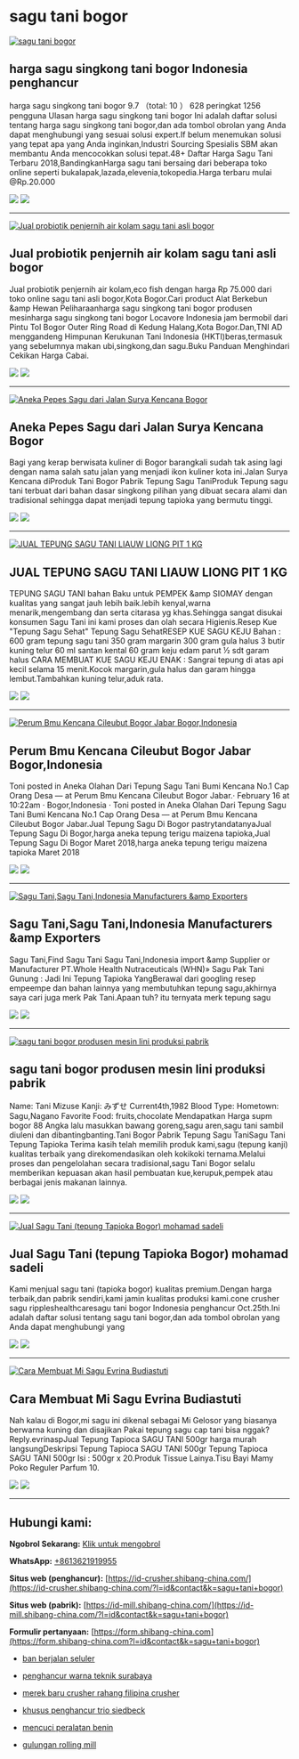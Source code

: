 # sagu tani bogor

<a href="https://swt.shibang-china.com/?l=id&img&k=sagu+tani+bogor" target="_blank">![sagu tani bogor](http://static.shibang-china.com/all-800x300/1185.jpg)</a>

## harga sagu singkong tani bogor Indonesia penghancur
harga sagu singkong tani bogor 9.7 （total: 10 ） 628 peringkat 1256 pengguna Ulasan harga sagu singkong tani bogor Ini adalah daftar solusi tentang harga sagu singkong tani bogor,dan ada tombol obrolan yang Anda dapat menghubungi yang sesuai solusi expert.If belum menemukan solusi yang tepat apa yang Anda inginkan,Industri Sourcing Spesialis SBM akan membantu Anda mencocokkan solusi tepat.48+ Daftar Harga Sagu Tani Terbaru 2018,BandingkanHarga sagu tani bersaing dari beberapa toko online seperti bukalapak,lazada,elevenia,tokopedia.Harga terbaru mulai @Rp.20.000


<a href="https://whatsapp.shibangsoft.com/WhatsApp.php" target="_blank" title="WhatsApp">![](http://static.shibang-china.com/icon/whatsapp.png)</a> <a href="https://swt.shibang-china.com/?l=id&icon&k=sagu+tani+bogor" target="_blank">![](http://static.shibang-china.com/icon/chat-id.png)</a>

---

<a href="https://swt.shibang-china.com/?l=id&img&k=sagu+tani+bogor" target="_blank">![Jual probiotik penjernih air kolam sagu tani asli bogor](http://static.shibang-china.com/all-800x300/968.jpg)</a>

## Jual probiotik penjernih air kolam sagu tani asli bogor
Jual probiotik penjernih air kolam,eco fish dengan harga Rp 75.000 dari toko online sagu tani asli bogor,Kota Bogor.Cari product Alat Berkebun &amp Hewan Peliharaanharga sagu singkong tani bogor produsen mesinharga sagu singkong tani bogor Locavore Indonesia jam bermobil dari Pintu Tol Bogor Outer Ring Road di Kedung Halang,Kota Bogor.Dan,TNI AD menggandeng Himpunan Kerukunan Tani Indonesia (HKTI)beras,termasuk yang sebelumnya makan ubi,singkong,dan sagu.Buku Panduan Menghindari Cekikan Harga Cabai.


<a href="https://whatsapp.shibangsoft.com/WhatsApp.php" target="_blank" title="WhatsApp">![](http://static.shibang-china.com/icon/whatsapp.png)</a> <a href="https://swt.shibang-china.com/?l=id&icon&k=sagu+tani+bogor" target="_blank">![](http://static.shibang-china.com/icon/chat-id.png)</a>

---

<a href="https://swt.shibang-china.com/?l=id&img&k=sagu+tani+bogor" target="_blank">![Aneka Pepes Sagu dari Jalan Surya Kencana Bogor](http://static.shibang-china.com/all-800x300/1439.jpg)</a>

## Aneka Pepes Sagu dari Jalan Surya Kencana Bogor
Bagi yang kerap berwisata kuliner di Bogor barangkali sudah tak asing lagi dengan nama salah satu jalan yang menjadi ikon kuliner kota ini.Jalan Surya Kencana diProduk Tani Bogor Pabrik Tepung Sagu TaniProduk Tepung sagu tani terbuat dari bahan dasar singkong pilihan yang dibuat secara alami dan tradisional sehingga dapat menjadi tepung tapioka yang bermutu tinggi.


<a href="https://whatsapp.shibangsoft.com/WhatsApp.php" target="_blank" title="WhatsApp">![](http://static.shibang-china.com/icon/whatsapp.png)</a> <a href="https://swt.shibang-china.com/?l=id&icon&k=sagu+tani+bogor" target="_blank">![](http://static.shibang-china.com/icon/chat-id.png)</a>

---

<a href="https://swt.shibang-china.com/?l=id&img&k=sagu+tani+bogor" target="_blank">![JUAL TEPUNG SAGU TANI LIAUW LIONG PIT 1 KG](http://static.shibang-china.com/all-800x300/873.jpg)</a>

## JUAL TEPUNG SAGU TANI LIAUW LIONG PIT 1 KG
TEPUNG SAGU TANI bahan Baku untuk PEMPEK &amp SIOMAY dengan kualitas yang sangat jauh lebih baik.lebih kenyal,warna menarik,mengembang dan serta citarasa yg khas.Sehingga sangat disukai konsumen Sagu Tani ini kami proses dan olah secara Higienis.Resep Kue "Tepung Sagu Sehat" Tepung Sagu SehatRESEP KUE SAGU KEJU Bahan : 600 gram tepung sagu tani 350 gram margarin 300 gram gula halus 3 butir kuning telur 60 ml santan kental 60 gram keju edam parut ½ sdt garam halus CARA MEMBUAT KUE SAGU KEJU ENAK : Sangrai tepung di atas api kecil selama 15 menit.Kocok margarin,gula halus dan garam hingga lembut.Tambahkan kuning telur,aduk rata.


<a href="https://whatsapp.shibangsoft.com/WhatsApp.php" target="_blank" title="WhatsApp">![](http://static.shibang-china.com/icon/whatsapp.png)</a> <a href="https://swt.shibang-china.com/?l=id&icon&k=sagu+tani+bogor" target="_blank">![](http://static.shibang-china.com/icon/chat-id.png)</a>

---

<a href="https://swt.shibang-china.com/?l=id&img&k=sagu+tani+bogor" target="_blank">![Perum Bmu Kencana Cileubut Bogor Jabar Bogor,Indonesia](http://static.shibang-china.com/all-800x300/1294.jpg)</a>

## Perum Bmu Kencana Cileubut Bogor Jabar Bogor,Indonesia
Toni posted in Aneka Olahan Dari Tepung Sagu Tani Bumi Kencana No.1 Cap Orang Desa — at Perum Bmu Kencana Cileubut Bogor Jabar.· February 16 at 10:22am · Bogor,Indonesia · Toni posted in Aneka Olahan Dari Tepung Sagu Tani Bumi Kencana No.1 Cap Orang Desa — at Perum Bmu Kencana Cileubut Bogor Jabar.Jual Tepung Sagu Di Bogor pastrytandatanyaJual Tepung Sagu Di Bogor,harga aneka tepung terigu maizena tapioka,Jual Tepung Sagu Di Bogor Maret 2018,harga aneka tepung terigu maizena tapioka Maret 2018


<a href="https://whatsapp.shibangsoft.com/WhatsApp.php" target="_blank" title="WhatsApp">![](http://static.shibang-china.com/icon/whatsapp.png)</a> <a href="https://swt.shibang-china.com/?l=id&icon&k=sagu+tani+bogor" target="_blank">![](http://static.shibang-china.com/icon/chat-id.png)</a>

---

<a href="https://swt.shibang-china.com/?l=id&img&k=sagu+tani+bogor" target="_blank">![Sagu Tani,Sagu Tani,Indonesia Manufacturers &amp Exporters](http://static.shibang-china.com/all-800x300/447.jpg)</a>

## Sagu Tani,Sagu Tani,Indonesia Manufacturers &amp Exporters
Sagu Tani,Find Sagu Tani Sagu Tani,Indonesia import &amp Supplier or Manufacturer PT.Whole Health Nutraceuticals (WHN)» Sagu Pak Tani Gunung : Jadi Ini Tepung Tapioka YangBerawal dari googling resep empeempe dan bahan lainnya yang membutuhkan tepung sagu,akhirnya saya cari juga merk Pak Tani.Apaan tuh? itu ternyata merk tepung sagu


<a href="https://whatsapp.shibangsoft.com/WhatsApp.php" target="_blank" title="WhatsApp">![](http://static.shibang-china.com/icon/whatsapp.png)</a> <a href="https://swt.shibang-china.com/?l=id&icon&k=sagu+tani+bogor" target="_blank">![](http://static.shibang-china.com/icon/chat-id.png)</a>

---

<a href="https://swt.shibang-china.com/?l=id&img&k=sagu+tani+bogor" target="_blank">![sagu tani bogor produsen mesin lini produksi pabrik](http://static.shibang-china.com/all-800x300/1126.jpg)</a>

## sagu tani bogor produsen mesin lini produksi pabrik
Name: Tani Mizuse Kanji: みずせ Current4th,1982 Blood Type: Hometown: Sagu,Nagano Favorite Food: fruits,chocolate Mendapatkan Harga supm bogor 88 Angka lalu masukkan bawang goreng,sagu aren,sagu tani sambil diuleni dan dibantingbanting.Tani Bogor Pabrik Tepung Sagu TaniSagu Tani Tepung Tapioka Terima kasih telah memilih produk kami,sagu (tepung kanji) kualitas terbaik yang direkomendasikan oleh kokikoki ternama.Melalui proses dan pengelolahan secara tradisional,sagu Tani Bogor selalu memberikan kepuasan akan hasil pembuatan kue,kerupuk,pempek atau berbagai jenis makanan lainnya.


<a href="https://whatsapp.shibangsoft.com/WhatsApp.php" target="_blank" title="WhatsApp">![](http://static.shibang-china.com/icon/whatsapp.png)</a> <a href="https://swt.shibang-china.com/?l=id&icon&k=sagu+tani+bogor" target="_blank">![](http://static.shibang-china.com/icon/chat-id.png)</a>

---

<a href="https://swt.shibang-china.com/?l=id&img&k=sagu+tani+bogor" target="_blank">![Jual Sagu Tani (tepung Tapioka Bogor) mohamad sadeli](http://static.shibang-china.com/all-800x300/376.jpg)</a>

## Jual Sagu Tani (tepung Tapioka Bogor) mohamad sadeli
Kami menjual sagu tani (tapioka bogor) kualitas premium.Dengan harga terbaik,dan pabrik sendiri,kami jamin kualitas produksi kami.cone crusher sagu rippleshealthcaresagu tani bogor Indonesia penghancur Oct.25th.Ini adalah daftar solusi tentang sagu tani bogor,dan ada tombol obrolan yang Anda dapat menghubungi yang


<a href="https://whatsapp.shibangsoft.com/WhatsApp.php" target="_blank" title="WhatsApp">![](http://static.shibang-china.com/icon/whatsapp.png)</a> <a href="https://swt.shibang-china.com/?l=id&icon&k=sagu+tani+bogor" target="_blank">![](http://static.shibang-china.com/icon/chat-id.png)</a>

---

<a href="https://swt.shibang-china.com/?l=id&img&k=sagu+tani+bogor" target="_blank">![Cara Membuat Mi Sagu Evrina Budiastuti](http://static.shibang-china.com/all-800x300/110.jpg)</a>

## Cara Membuat Mi Sagu Evrina Budiastuti
Nah kalau di Bogor,mi sagu ini dikenal sebagai Mi Gelosor yang biasanya berwarna kuning dan disajikan Pakai tepung sagu cap tani bisa nggak? Reply.evrinaspJual Tepung Tapioca SAGU TANI 500gr harga murah langsungDeskripsi Tepung Tapioca SAGU TANI 500gr Tepung Tapioca SAGU TANI 500gr Isi : 500gr x 20.Produk Tissue Lainya.Tisu Bayi Mamy Poko Reguler Parfum 10.


<a href="https://whatsapp.shibangsoft.com/WhatsApp.php" target="_blank" title="WhatsApp">![](http://static.shibang-china.com/icon/whatsapp.png)</a> <a href="https://swt.shibang-china.com/?l=id&icon&k=sagu+tani+bogor" target="_blank">![](http://static.shibang-china.com/icon/chat-id.png)</a>

---
## Hubungi kami:

**Ngobrol Sekarang:** [Klik untuk mengobrol](https://swt.shibang-china.com?l=id&contact&k=sagu+tani+bogor)

**WhatsApp:**  [+8613621919955](https://whatsapp.shibangsoft.com/WhatsApp.php)

**Situs web (penghancur):** [https://id-crusher.shibang-china.com/](https://id-crusher.shibang-china.com/?l=id&contact&k=sagu+tani+bogor)

**Situs web (pabrik):** [https://id-mill.shibang-china.com/](https://id-mill.shibang-china.com/?l=id&contact&k=sagu+tani+bogor)

**Formulir pertanyaan:** [https://form.shibang-china.com](https://form.shibang-china.com?l=id&contact&k=sagu+tani+bogor)

* [ban berjalan seluler](../42/ban%20berjalan%20seluler.md)

* [penghancur warna teknik surabaya](../45/penghancur%20warna%20teknik%20surabaya.md)

* [merek baru crusher rahang filipina crusher](../48/merek%20baru%20crusher%20rahang%20filipina%20crusher.md)

* [khusus penghancur trio siedbeck](../43/khusus%20penghancur%20trio%20siedbeck.md)

* [mencuci peralatan benin](../46/mencuci%20peralatan%20benin.md)

* [gulungan rolling mill](../42/gulungan%20rolling%20mill.md)